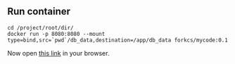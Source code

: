 ## Run container
```shell script
cd /project/root/dir/
docker run -p 8080:8080 --mount type=bind,src=`pwd`/db_data,destination=/app/db_data forkcs/mycode:0.1
```
Now open [this link](http://127.0.0.1:8080/) in your browser.